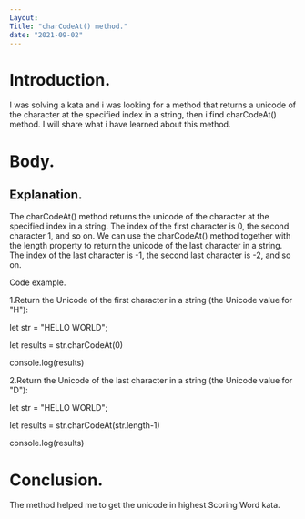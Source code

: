```yaml
---
Layout: 
Title: "charCodeAt() method."
date: "2021-09-02"
---
```


# Introduction.

I was solving a kata and i was looking for a method that returns a unicode of the character at the specified index in a string, then i find charCodeAt() method. I will share what i have learned about this method.

# Body.

## Explanation.

The charCodeAt() method returns the unicode of the character at the specified index in a string. The index of the first character is 0, the second character 1, and so on. We can use the charCodeAt() method together with the length property to return the unicode of the last character in a string. The index of the last character is -1, the second last character is -2, and so on.


Code example.

1.Return the Unicode of the first character in a string (the Unicode value for "H"):

let str = "HELLO WORLD";

let results = str.charCodeAt(0)    

console.log(results)

2.Return the Unicode of the last character in a string (the Unicode value for "D"):

let str = "HELLO WORLD";

let results = str.charCodeAt(str.length-1)

console.log(results)

# Conclusion.

The method helped me to get the unicode in highest Scoring Word kata.






